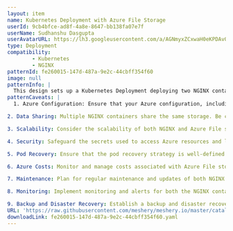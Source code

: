 ```yaml
---
layout: item
name: Kubernetes Deployment with Azure File Storage
userId: 9cb4bfce-ad8f-4a8e-8647-bb138fa07e7f
userName: Sudhanshu Dasgupta
userAvatarURL: https://lh3.googleusercontent.com/a/AGNmyxZCxwaH0eKPDAvQ8MuaiAwV9K19d9imJj3HoRXMkA=s96-c
type: Deployment
compatibility: 
        - Kubernetes
        - NGINX
patternId: fe260015-147d-487a-9e2c-44cbff354f60
image: null
patternInfo: |
  This design sets up a Kubernetes Deployment deploying two NGINX containers. Each container utilizes an Azure File storage volume for shared data. The NGINX instances serve web content while accessing an Azure File share, enabling scalable and shared storage for the web servers.
patternCaveats: |
  1. Azure Configuration: Ensure that your Azure configuration, including secrets, is correctly set up to access the Azure File share.

2. Data Sharing: Multiple NGINX containers share the same storage. Be cautious when handling write operations to avoid conflicts or data corruption.

3. Scalability: Consider the scalability of both NGINX and Azure File storage to meet your application's demands.

4. Security: Safeguard the secrets used to access Azure resources and limit access to only authorized entities.

5. Pod Recovery: Ensure that the pod recovery strategy is well-defined to handle disruptions or node failures.

6. Azure Costs: Monitor and manage costs associated with Azure File storage, as it may incur charges based on usage.

7. Maintenance: Plan for regular maintenance and updates of both NGINX and Azure configurations to address security and performance improvements.

8. Monitoring: Implement monitoring and alerts for both the NGINX containers and Azure File storage to proactively detect and address issues.

9. Backup and Disaster Recovery: Establish a backup and disaster recovery plan to safeguard data stored in Azure File storage.
URL: 'https://raw.githubusercontent.com/meshery/meshery.io/master/catalog/fe260015-147d-487a-9e2c-44cbff354f60.yaml'
downloadLink: fe260015-147d-487a-9e2c-44cbff354f60.yaml
---
```

